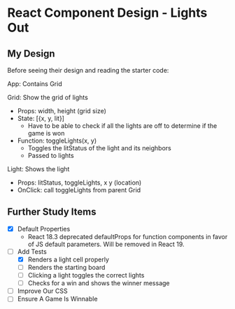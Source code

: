 React Component Design - Lights Out
===================================

## My Design

Before seeing their design and reading the starter code:

App: Contains Grid

Grid: Show the grid of lights
- Props: width, height (grid size)
- State: [{x, y, lit}]
  - Have to be able to check if all the lights are off to determine if the game is won
- Function: toggleLights(x, y)
  - Toggles the litStatus of the light and its neighbors
  - Passed to lights

Light: Shows the light
- Props: litStatus, toggleLights, x y (location)
- OnClick: call toggleLights from parent Grid

## Further Study Items

- [x] Default Properties
  - React 18.3 deprecated defaultProps for function components in favor of JS default parameters.  Will be removed in React 19.
- [ ] Add Tests
  - [x] Renders a light cell properly
  - [ ] Renders the starting board
  - [ ] Clicking a light toggles the correct lights
  - [ ] Checks for a win and shows the winner message
- [ ] Improve Our CSS
- [ ] Ensure A Game Is Winnable
